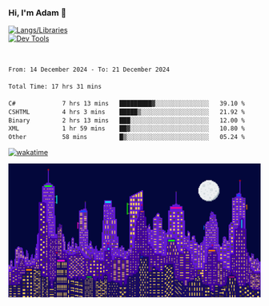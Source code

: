 ### Hi, I'm Adam 👋

[![Langs/Libraries](https://skillicons.dev/icons?i=cs,dotnet,js,css,html,sass,ts,jquery,bootstrap)](https://skillicons.dev)
<br/>
[![Dev Tools](https://skillicons.dev/icons?i=git,github,githubactions,visualstudio)](https://skillicons.dev)

<br/>

<!--START_SECTION:waka-->

```txt
From: 14 December 2024 - To: 21 December 2024

Total Time: 17 hrs 31 mins

C#             7 hrs 13 mins   █████████▓░░░░░░░░░░░░░░░   39.10 %
CSHTML         4 hrs 3 mins    █████▒░░░░░░░░░░░░░░░░░░░   21.92 %
Binary         2 hrs 13 mins   ███░░░░░░░░░░░░░░░░░░░░░░   12.00 %
XML            1 hr 59 mins    ██▓░░░░░░░░░░░░░░░░░░░░░░   10.80 %
Other          58 mins         █▒░░░░░░░░░░░░░░░░░░░░░░░   05.24 %
```

<!--END_SECTION:waka-->

[![wakatime](https://wakatime.com/badge/user/2234bda2-efd3-47c5-8724-79108edfe9aa.svg)](https://wakatime.com/@2234bda2-efd3-47c5-8724-79108edfe9aa)

![Pixelated city at night](./media/city.gif)
